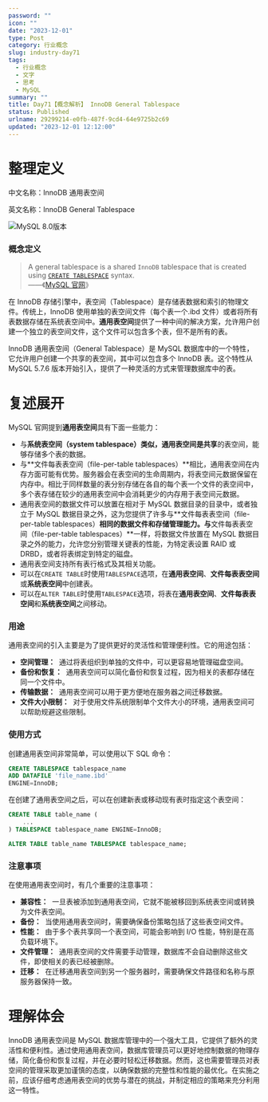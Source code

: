 ```yaml
---
password: ""
icon: ""
date: "2023-12-01"
type: Post
category: 行业概念
slug: industry-day71
tags:
  - 行业概念
  - 文字
  - 思考
  - MySQL
summary: ""
title: Day71【概念解析】 InnoDB General Tablespace
status: Published
urlname: 29299214-e0fb-487f-9cd4-64e9725b2c69
updated: "2023-12-01 12:12:00"
---
```


# 整理定义

中文名称：InnoDB 通用表空间

英文名称：InnoDB General Tablespace

![MySQL 8.0版本](https://image.kuangyichen.com/image/innodb-architecture-8-0.png)

### 概念定义

> A general tablespace is a shared `InnoDB` tablespace that is created using [`CREATE TABLESPACE`](https://dev.mysql.com/doc/refman/8.0/en/create-tablespace.html) syntax.  
> ——《[MySQL 官网](https://dev.mysql.com/doc/refman/8.0/en/general-tablespaces.html)》

在 InnoDB 存储引擎中，表空间（Tablespace）是存储表数据和索引的物理文件。传统上，InnoDB 使用单独的表空间文件（每个表一个.ibd 文件）或者将所有表数据存储在系统表空间中。**通用表空间**提供了一种中间的解决方案，允许用户创建一个独立的表空间文件，这个文件可以包含多个表，但不是所有的表。

InnoDB 通用表空间（General Tablespace）是 MySQL 数据库中的一个特性，它允许用户创建一个共享的表空间，其中可以包含多个 InnoDB 表。这个特性从 MySQL 5.7.6 版本开始引入，提供了一种灵活的方式来管理数据库中的表。

# 复述展开

MySQL 官网提到**通用表空间**具有下面一些能力：

- 与**系统表空间（system tablespace）**类似，**通用表空间**是**共享**的表空间，能够存储多个表的数据。
- 与**文件每表表空间（file-per-table tablespaces）**相比，通用表空间在内存方面可能有优势。服务器会在表空间的生命周期内，将表空间元数据保留在内存中。相比于同样数量的表分别存储在各自的每个表一个文件的表空间中，多个表存储在较少的通用表空间中会消耗更少的内存用于表空间元数据。
- 通用表空间的数据文件可以放置在相对于 MySQL 数据目录的目录中，或者独立于 MySQL 数据目录之外，这为您提供了许多与**文件每表表空间（file-per-table tablespaces）**相同的数据文件和存储管理能力。与**文件每表表空间（file-per-table tablespaces）**一样，将数据文件放置在 MySQL 数据目录之外的能力，允许您分别管理关键表的性能，为特定表设置 RAID 或 DRBD，或者将表绑定到特定的磁盘。
- 通用表空间支持所有表行格式及其相关功能。
- 可以在`CREATE TABLE`时使用`TABLESPACE`选项，在**通用表空间**、**文件每表表空间**或**系统表空间**中创建表。
- 可以在`ALTER TABLE`时使用`TABLESPACE`选项，将表在**通用表空间**、**文件每表表空间**和**系统表空间**之间移动。

### 用途

通用表空间的引入主要是为了提供更好的灵活性和管理便利性。它的用途包括：

- **空间管理：**  通过将表组织到单独的文件中，可以更容易地管理磁盘空间。
- **备份和恢复：**  通用表空间可以简化备份和恢复过程，因为相关的表都存储在同一个文件中。
- **传输数据：**  通用表空间可以用于更方便地在服务器之间迁移数据。
- **文件大小限制：**  对于使用文件系统限制单个文件大小的环境，通用表空间可以帮助规避这些限制。

### 使用方式

创建通用表空间非常简单，可以使用以下 SQL 命令：

```sql
CREATE TABLESPACE tablespace_name
ADD DATAFILE 'file_name.ibd'
ENGINE=InnoDB;
```

在创建了通用表空间之后，可以在创建新表或移动现有表时指定这个表空间：

```sql
CREATE TABLE table_name (
    ...
) TABLESPACE tablespace_name ENGINE=InnoDB;

ALTER TABLE table_name TABLESPACE tablespace_name;
```

### 注意事项

在使用通用表空间时，有几个重要的注意事项：

- **兼容性：**  一旦表被添加到通用表空间，它就不能被移回到系统表空间或转换为文件表空间。
- **备份：**  当使用通用表空间时，需要确保备份策略包括了这些表空间文件。
- **性能：**  由于多个表共享同一个表空间，可能会影响到 I/O 性能，特别是在高负载环境下。
- **文件管理：**  通用表空间的文件需要手动管理，数据库不会自动删除这些文件，即使相关的表已经被删除。
- **迁移：**  在迁移通用表空间到另一个服务器时，需要确保文件路径和名称与原服务器保持一致。

# 理解体会

InnoDB 通用表空间是 MySQL 数据库管理中的一个强大工具，它提供了额外的灵活性和便利性。通过使用通用表空间，数据库管理员可以更好地控制数据的物理存储，简化备份和恢复过程，并在必要时轻松迁移数据。然而，这也需要管理员对表空间的管理采取更加谨慎的态度，以确保数据的完整性和性能的最优化。在实施之前，应该仔细考虑通用表空间的优势与潜在的挑战，并制定相应的策略来充分利用这一特性。
